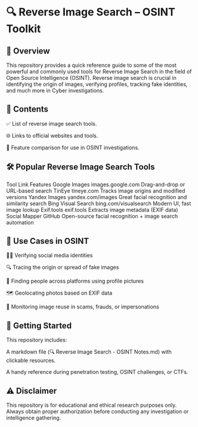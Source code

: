 # 🔍 Reverse Image Search – OSINT Toolkit #
## 📖 Overview ##
This repository provides a quick reference guide to some of the most powerful and commonly used tools for Reverse Image Search in the field of Open Source Intelligence (OSINT). Reverse image search is crucial in identifying the origin of images, verifying profiles, tracking fake identities, and much more in Cyber investigations.

## 📌 Contents ##
✅ List of reverse image search tools.

🌐 Links to official websites and tools.

🧠 Feature comparison for use in OSINT investigations.

## 🛠️ Popular Reverse Image Search Tools ##
Tool	Link	Features
Google Images	images.google.com	Drag-and-drop or URL-based search
TinEye	tineye.com	Tracks image origins and modified versions
Yandex Images	yandex.com/images	Great facial recognition and similarity search
Bing Visual Search	bing.com/visualsearch	Modern UI, fast image lookup
Exif.tools	exif.tools	Extracts image metadata (EXIF data)
Social Mapper	GitHub	Open-source facial recognition + image search automation

## 🎯 Use Cases in OSINT ##
🕵️‍♂️ Verifying social media identities

🔍 Tracing the origin or spread of fake images

👤 Finding people across platforms using profile pictures

🗺️ Geolocating photos based on EXIF data

📸 Monitoring image reuse in scams, frauds, or impersonations

## 🚀 Getting Started ##
This repository includes:

A markdown file (🔍 Reverse Image Search - OSINT Notes.md) with clickable resources.

A handy reference during penetration testing, OSINT challenges, or CTFs.

## ⚠️ Disclaimer ##
This repository is for educational and ethical research purposes only. Always obtain proper authorization before conducting any investigation or intelligence gathering.
